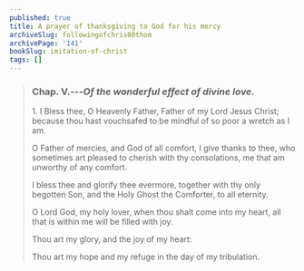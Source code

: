 ```yaml
---
published: true
title: A prayer of thanksgiving to God for his mercy
archiveSlug: followingofchris00thom
archivePage: '141'
bookSlug: imitation-of-christ
tags: []
---
```


> ### Chap. V.---*Of the wonderful effect of divine love.*
>
> 1\. I Bless thee, O Heavenly Father, Father of my Lord Jesus Christ; because thou hast vouchsafed to be mindful of so poor a wretch as I am.
>
> O Father of mercies, and God of all comfort, I give thanks to thee, who sometimes art pleased to cherish with thy consolations, me that am unworthy of any comfort.
>
> I bless thee and glorify thee evermore, together with thy only begotten Son, and the Holy Ghost the Comforter, to all eternity.
>
> O Lord God, my holy lover, when thou shalt come into my heart, all that is within me will be filled with joy.
>
> Thou art my glory, and the joy of my heart:
>
> Thou art my hope and my refuge in the day of my tribulation.
